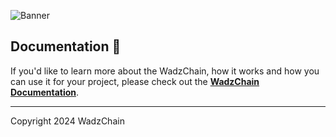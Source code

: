 ![Banner](.github/banner.jpg)

## Documentation 📝

If you'd like to learn more about the WadzChain, how it works and how you can use it for your project,
please check out the **[WadzChain Documentation](https://www.wadzchain-network.io/)**.

---

Copyright 2024 WadzChain
